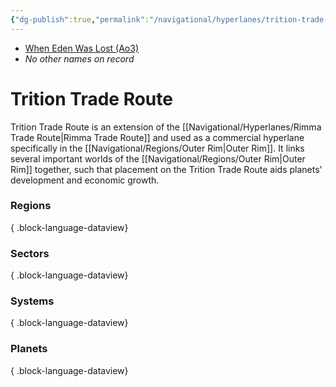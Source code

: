 ```yaml
---
{"dg-publish":true,"permalink":"/navigational/hyperlanes/trition-trade-route/","tags":["map","hyperlane"],"noteIcon":"saber1"}
---
```


- [When Eden Was Lost (Ao3)](https://archiveofourown.org/works/19334440/chapters/45992584)
- *No other names on record*
# Trition Trade Route

Trition Trade Route is an extension of the [[Navigational/Hyperlanes/Rimma Trade Route\|Rimma Trade Route]] and used as a commercial hyperlane specifically in the [[Navigational/Regions/Outer Rim\|Outer Rim]]. It links several important worlds of the [[Navigational/Regions/Outer Rim\|Outer Rim]] together, such that placement on the Trition Trade Route aids planets' development and economic growth.

### Regions

{ .block-language-dataview}
### Sectors

{ .block-language-dataview}
### Systems

{ .block-language-dataview}
### Planets

{ .block-language-dataview}
